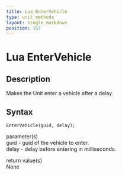 ```yaml
---
title: Lua_EnterVehicle
type: unit_methods
layout: single_markdown
position: 157
---
```


# Lua EnterVehicle

## Description

Makes the Unit enter a vehicle after a delay.

## Syntax

```
EnterVehicle(guid, delay);
```

parameter(s)    
guid  - guid of the vehicle to enter.    
delay - delay before entering in milliseconds.    

return value(s)    
None    